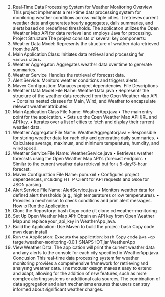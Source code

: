 2. Real-Time Data Processing System for Weather Monitoring 
Overview 
This project implements a real-time data processing system for monitoring weather conditions across 
multiple cities. It retrieves current weather data and generates hourly aggregates, daily summaries, 
and alerts based on predefined thresholds. The application utilizes the Open Weather Map API for 
data retrieval and employs Java for processing. 
Project Structure 
The project consists of several key components: 
1. Weather Data Model: Represents the structure of weather data retrieved from the API. 
2. Main Application Class: Initiates data retrieval and processing for various cities. 
3. Weather Aggregator: Aggregates weather data over time to generate summaries. 
4. Weather Service: Handles the retrieval of forecast data. 
5. Alert Service: Monitors weather conditions and triggers alerts. 
6. Maven Configuration: Manages project dependencies. 
File Descriptions 
1. Weather Data Model 
File Name: WeatherData.java 
• Represents the structure of the weather data received from the Open Weather Map API. 
• Contains nested classes for Main, Wind, and Weather to encapsulate relevant weather 
attributes. 
2. Main Application Class 
File Name: WeatherApp.java 
• The main entry point for the application. 
• Sets up the Open Weather Map API URL and API key. 
• Iterates over a list of cities to fetch and display their current weather data. 
3. Weather Aggregator 
File Name: WeatherAggregator.java 
• Responsible for storing weather data for each city and generating daily summaries. 
• Calculates average, maximum, and minimum temperature, humidity, and wind speed. 
4. Weather Service 
File Name: WeatherService.java 
• Retrieves weather forecasts using the Open Weather Map API's /forecast endpoint. 
• Similar to the current weather data retrieval but for a 5-day/3-hour forecast. 
5. Maven Configuration 
File Name: pom.xml 
• Configures project dependencies, including HTTP Client for API requests and Gson for JSON 
parsing. 
6. Alert Service 
File Name: AlertService.java 
• Monitors weather data for defined alert thresholds (e.g., high temperatures or low 
temperatures). 
• Provides a mechanism to check conditions and print alert messages. 
How to Run the Application 
1. Clone the Repository: 
bash 
Copy code 
git clone <repository-url> 
cd weather-monitoring 
2. Set Up Open Weather Map API: Obtain an API key from Open Weather Map and replace 
your_api_key in WeatherApp.java. 
3. Build the Application: Use Maven to build the project: 
bash 
Copy code 
mvn clean install 
4. Run the Application: Execute the application: 
bash 
Copy code 
java -cp target/weather-monitoring-0.0.1-SNAPSHOT.jar WeatherApp 
5. View Weather Data: The application will print the current weather data and any alerts to the 
console for each city specified in WeatherApp.java. 
Conclusion 
This real-time data processing system for weather monitoring provides a comprehensive framework 
for retrieving and analysing weather data. The modular design makes it easy to extend and adapt, 
allowing for the addition of new features, such as more complex alerting systems or additional data 
sources. The combination of data aggregation and alert mechanisms ensures that users can stay 
informed about significant weather changes. 